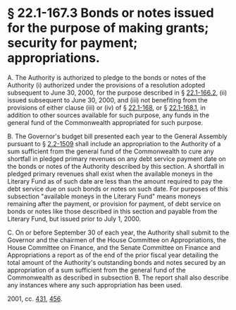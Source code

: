 # § 22.1-167.3 Bonds or notes issued for the purpose of making grants; security for payment; appropriations.

<p>A. The Authority is authorized to pledge to the bonds or notes of the Authority (i) authorized under the provisions of a resolution adopted subsequent to June 30, 2000, for the purpose described in § <a href='/vacode/22.1-166.2/'>22.1-166.2</a>, (ii) issued subsequent to June 30, 2000, and (iii) not benefiting from the provisions of either clause (iii) or (iv) of § <a href='/vacode/22.1-168/'>22.1-168</a>, or § <a href='/vacode/22.1-168.1/'>22.1-168.1</a>, in addition to other sources available for such purpose, any funds in the general fund of the Commonwealth appropriated for such purpose.</p><p>B. The Governor's budget bill presented each year to the General Assembly pursuant to § <a href='/vacode/2.2-1509/'>2.2-1509</a> shall include an appropriation to the Authority of a sum sufficient from the general fund of the Commonwealth to cure any shortfall in pledged primary revenues on any debt service payment date on the bonds or notes of the Authority described by this section. A shortfall in pledged primary revenues shall exist when the available moneys in the Literary Fund as of such date are less than the amount required to pay the debt service due on such bonds or notes on such date. For purposes of this subsection "available moneys in the Literary Fund" means moneys remaining after the payment, or provision for payment, of debt service on bonds or notes like those described in this section and payable from the Literary Fund, but issued prior to July 1, 2000.</p><p>C. On or before September 30 of each year, the Authority shall submit to the Governor and the chairmen of the House Committee on Appropriations, the House Committee on Finance, and the Senate Committee on Finance and Appropriations a report as of the end of the prior fiscal year detailing the total amount of the Authority's outstanding bonds and notes secured by an appropriation of a sum sufficient from the general fund of the Commonwealth as described in subsection B. The report shall also describe any instances where any such appropriation has been used.</p><p>2001, cc. <a href='http://lis.virginia.gov/cgi-bin/legp604.exe?011+ful+CHAP0431'>431</a>, <a href='http://lis.virginia.gov/cgi-bin/legp604.exe?011+ful+CHAP0456'>456</a>.</p>